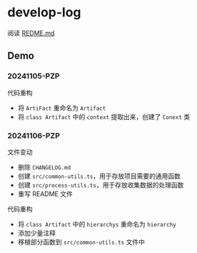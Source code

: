 # develop-log

阅读 [REDME.md](./README.md)

## Demo

### 20241105-PZP

代码重构

- 将 `ArtiFact` 重命名为 `Artifact`
- 将 `class Artifact` 中的 `context` 提取出来，创建了 `Conext` 类

### 20241106-PZP

文件变动

- 删除 `CHANGELOG.md`
- 创建 `src/common-utils.ts`，用于存放项目需要的通用函数
- 创建 `src/process-utils.ts`，用于存放收集数据的处理函数
- 重写 README 文件

代码重构

- 将 `class Artifact` 中的 `hierarchys` 重命名为 `hierarchy`
- 添加少量注释
- 移植部分函数到  `src/common-utils.ts` 文件中
